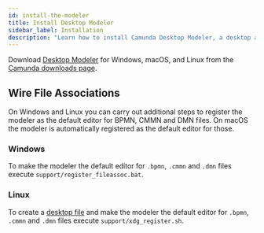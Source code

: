 ```yaml
---
id: install-the-modeler
title: Install Desktop Modeler
sidebar_label: Installation
description: "Learn how to install Camunda Desktop Modeler, a desktop application for modeling BPMN, DMN, and Forms and support building executable diagrams with Camunda."
---
```


Download [Desktop Modeler](./index.md) for Windows, macOS, and Linux from the [Camunda downloads page](https://camunda.com/download/modeler/).

## Wire File Associations

On Windows and Linux you can carry out additional steps to register the modeler as the default editor for BPMN, CMMN and DMN files. On macOS the modeler is automatically registered as the default editor for those.

### Windows

To make the modeler the default editor for `.bpmn`, `.cmmn` and `.dmn` files execute `support/register_fileassoc.bat`.

### Linux

To create a [desktop file](https://specifications.freedesktop.org/desktop-entry-spec/latest/) and make the modeler the default editor for `.bpmn`, `.cmmn` and `.dmn` files execute `support/xdg_register.sh`.
